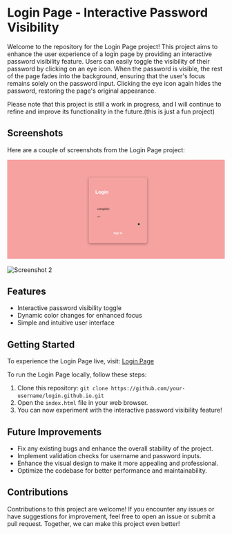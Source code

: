 # Login Page - Interactive Password Visibility

Welcome to the repository for the Login Page project! This project aims to enhance the user experience of a login page by providing an interactive password visibility feature. Users can easily toggle the visibility of their password by clicking on an eye icon. When the password is visible, the rest of the page fades into the background, ensuring that the user's focus remains solely on the password input. Clicking the eye icon again hides the password, restoring the page's original appearance.

Please note that this project is still a work in progress, and I will continue to refine and improve its functionality in the future.(this is just a fun project)

## Screenshots

Here are a couple of screenshots from the Login Page project:

![Screenshot 1](https://github.com/conspirici/login.github.io/blob/main/Screenshot%20(6).png)

![Screenshot 2]()

## Features

- Interactive password visibility toggle
- Dynamic color changes for enhanced focus
- Simple and intuitive user interface

## Getting Started

To experience the Login Page live, visit: [Login Page](https://conspirici.github.io/login.github.io/)

To run the Login Page locally, follow these steps:

1. Clone this repository: `git clone https://github.com/your-username/login.github.io.git`
2. Open the `index.html` file in your web browser.
3. You can now experiment with the interactive password visibility feature!

## Future Improvements

- Fix any existing bugs and enhance the overall stability of the project.
- Implement validation checks for username and password inputs.
- Enhance the visual design to make it more appealing and professional.
- Optimize the codebase for better performance and maintainability.

## Contributions

Contributions to this project are welcome! If you encounter any issues or have suggestions for improvement, feel free to open an issue or submit a pull request. Together, we can make this project even better!


